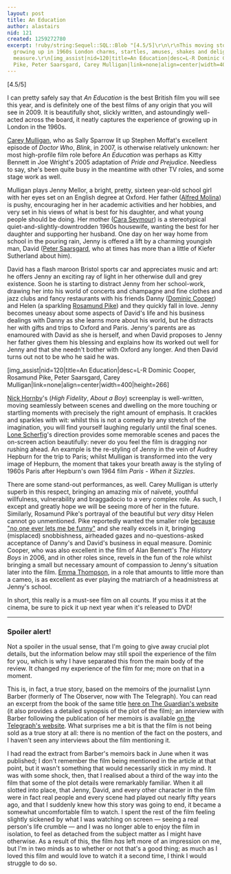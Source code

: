 ```yaml
---
layout: post
title: An Education
author: alastairs
nid: 121
created: 1259272780
excerpt: !ruby/string:Sequel::SQL::Blob "[4.5/5]\r\n\r\nThis moving story of a teenager
  growing up in 1960s London charms, startles, amuses, shakes and delights in equal
  measure.\r\n[img_assist|nid=120|title=An Education|desc=L-R Dominic Cooper, Rosamund
  Pike, Peter Saarsgard, Carey Mulligan|link=none|align=center|width=400|height=266]\r\n"
---
```


[4.5/5]

I can pretty safely say that <em>An Education</em> is the best British film you will see this year, and is definitely one of the best films of any origin that you will see in 2009.  It is beautifully shot, slickly written, and astoundingly well-acted across the board, it neatly captures the experience of growing up in London in the 1960s.  

<a href="http://www.imdb.com/name/nm1659547/">Carey Mulligan</a>, who as Sally Sparrow lit up Stephen Moffat's excellent episode of <em>Doctor Who</em>, <em>Blink</em>, in 2007, is otherwise relatively unknown: her most high-profile film role before <em>An Education</em> was perhaps as Kitty Bennett in Joe Wright's 2005 adaptation of <em>Pride and Prejudice</em>.  Needless to say, she's been quite busy in the meantime with other TV roles, and some stage work as well.  

Mulligan plays Jenny Mellor, a bright, pretty, sixteen year-old school girl with her eyes set on an English degree at Oxford.  Her father (<a href="http://www.imdb.com/name/nm0000547/">Alfred Molina</a>) is pushy, encouraging her in her academic activities and her hobbies, and very set in his views of what is best for his daughter, and what young people should be doing.  Her mother (<a href="http://www.imdb.com/name/nm0786806/">Cara Seymour</a>) is a stereotypical quiet-and-slightly-downtrodden 1960s housewife, wanting the best for her daughter and supporting her husband.  One day on her way home from school in the pouring rain, Jenny is offered a lift by a charming youngish man, David (<a href="http://www.imdb.com/name/nm0765597/">Peter Saarsgard</a>, who at times has more than a little of Kiefer Sutherland about him).  

David has a flash maroon Bristol sports car and appreciates music and art: he offers Jenny an exciting ray of light in her otherwise dull and grey existence.  Soon he is starting to distract Jenny from her school-work, drawing her into his world of concerts and champagne and fine clothes and jazz clubs and fancy restaurants with his friends Danny (<a href="http://www.imdb.com/name/nm1002641/">Dominic Cooper</a>) and Helen (a sparkling <a href="http://www.imdb.com/name/nm0683253/">Rosamund Pike</a>) and they quickly fall in love.  Jenny becomes uneasy about some aspects of David's life and his business dealings with Danny as she learns more about his world, but he distracts her with gifts and trips to Oxford and Paris.  Jenny's parents are as enamoured with David as she is herself, and when David proposes to Jenny her father gives them his blessing and explains how its worked out well for Jenny and that she needn't bother with Oxford any longer.  And then David turns out not to be who he said he was.  

[img_assist|nid=120|title=An Education|desc=L-R Dominic Cooper, Rosamund Pike, Peter Saarsgard, Carey Mulligan|link=none|align=center|width=400|height=266]

<a href="http://www.imdb.com/name/nm0394984/">Nick Hornby</a>'s (<em>High Fidelity</em>, <em>About a Boy</em>) screenplay is well-written, moving seamlessly between scenes and dwelling on the more touching or startling moments with precisely the right amount of emphasis.  It crackles and sparkles with wit: whilst this is not a comedy by any stretch of the imagination, you will find yourself laughing regularly until the final scenes.  <a href="http://www.imdb.com/name/nm0771054/">Lone Scherfig</a>'s direction provides some memorable scenes and paces the on-screen action beautifully: never do you feel the film is dragging nor rushing ahead.  An example is the re-styling of Jenny in the vein of Audrey Hepburn for the trip to Paris; whilst Mulligan is transformed into the very image of Hepburn, the moment that takes your breath away is the styling of 1960s Paris after Hepburn's own 1964 film <em>Paris - When it Sizzles</em>.

There are some stand-out performances, as well.  Carey Mulligan is utterly superb in this respect, bringing an amazing mix of naïveté, youthful willfulness, vulnerability and braggadocio to a very complex role.  As such,  I except and greatly hope we will be seeing more of her in the future.  Similarly, Rosamund Pike's portrayal of the beautiful but <em>very</em> ditsy Helen cannot go unmentioned.  Pike reportedly wanted the smaller role <a href="http://www.imdb.com/title/tt1174732/trivia">because "no one ever lets me be funny"</a> and she really excels in it, bringing (misplaced) snobbishness, airheaded gazes and no-questions-asked acceptance of Danny's and David's business in equal measure.  Dominic Cooper, who was also excellent in the film of Alan Bennett's <em>The History Boys</em> in 2006, and in other roles since, revels in the fun of the role whilst bringing a small but necessary amount of compassion to Jenny's situation later into the film.  <a href="http://www.imdb.com/name/nm0000668/">Emma Thompson</a>, in a role that amounts to little more than a cameo, is as excellent as ever playing the matriarch of a headmistress at Jenny's school.  

In short, this really is a must-see film on all counts.  If you miss it at the cinema, be sure to pick it up next year when it's released to DVD!

<hr />

<h3>Spoiler alert!</h3>

Not a spoiler in the usual sense, that I'm going to give away crucial plot details, but the information below may still spoil the experience of the film for you, which is why I have separated this from the main body of the review.  It changed my experience of the film for me; more on that in a moment.  

This is, in fact, a true story, based on the memoirs of the journalist Lynn Barber (formerly of The Observer, now with The Telegraph).  You can read an excerpt from the book of the same title <a href="http://www.guardian.co.uk/culture/2009/jun/07/lynn-barber-virginity-relationships" title="My harsh lesson in love and life">here on The Guardian's website</a> (it also provides a detailed synopsis of the plot of the film); an interview with Barber following the publication of her memoirs is available <a href="http://www.telegraph.co.uk/culture/books/5507121/Lynn-Barber-I-know-Ive-done-a-bad-thing.html" title="Lynn Barber: 'I know I've done a bad thing'">on the Telegraph's website</a>.  What surprises me a bit is that the film is not being sold as a true story at all: there is no mention of the fact on the posters, and I haven't seen any interviews about the film mentioning it.  

I had read the extract from Barber's memoirs back in June when it was published; I don't remember the film being mentioned in the article at that point, but it wasn't something that would necessarily stick in my mind.  It was with some shock, then, that I realised about a third of the way into the film that some of the plot details were remarkably familiar.  When it all slotted into place, that Jenny, David, and every other character in the film were in fact real people and every scene had played out nearly fifty years ago, and that I suddenly knew how this story was going to end, it became a somewhat uncomfortable film to watch.  I spent the rest of the film feeling slightly sickened by what I was watching on screen &mdash; seeing a real person's life crumble &mdash; and I was no longer able to enjoy the film in isolation, to feel as detached from the subject matter as I might have otherwise.  As a result of this, the film <em>has</em> left more of an impression on me, but I'm in two minds as to whether or not that's a good thing; as much as I loved this film and would love to watch it a second time, I think I would struggle to do so.
